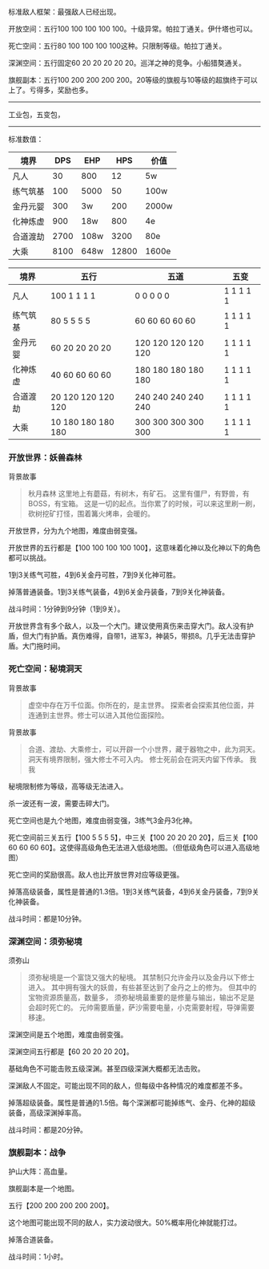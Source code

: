 标准敌人框架：最强敌人已经出现。

开放空间：五行100 100 100 100 100。十级异常。帕拉丁通关。伊什塔也可以。

死亡空间：五行80 100 100 100 100这种。只限制等级。帕拉丁通关。

深渊空间：五行固定60 20 20 20 20 20。巡洋之神的竞争。小船猎獒通关。

旗舰副本：五行100 200 200 200 200。20等级的旗舰与10等级的超旗终于可以上了。亏得多，奖励也多。

---

工业包，五变包，

---

标准数值：

|境界|DPS|EHP|HPS|价值|
|---|---|---|---|---|
|凡人|30|800|12|5w|
|练气筑基|100|5000|50|100w|
|金丹元婴|300|3w|200|2000w|
|化神炼虚|900|18w|800|4e|
|合道渡劫|2700|108w|3200|80e|
|大乘|8100|648w|12800|1600e|

|境界|五行|五道|五变|
|---|---|---|---|
|凡人|100 1 1 1 1|0 0 0 0 0|1 1 1 1 1|
|练气筑基|80 5 5 5 5|60 60 60 60 60|1 1 1 1 1|
|金丹元婴|60 20 20 20 20|120 120 120 120 120|1 1 1 1 1|
|化神炼虚|40 60 60 60 60|180 180 180 180 180|1 1 1 1 1|
|合道渡劫|20 120 120 120 120|240 240 240 240 240|1 1 1 1 1|
|大乘|10 180 180 180 180|300 300 300 300 300|1 1 1 1 1|

### 开放世界：妖兽森林

背景故事

> 秋月森林 这里地上有蘑菇，有树木，有矿石。 这里有僵尸，有野兽，有BOSS，有宝箱。 这是一切的起点。当你累了的时候，可以来这里刷一刷，砍树挖矿打怪，围着篝火烤串，会暖的。

开放世界，分为九个地图，难度由弱变强。

开放世界的五行都是【100 100 100 100 100】，这意味着化神以及化神以下的角色都可以挑战。

1到3关练气可胜，4到6关金丹可胜，7到9关化神可胜。

掉落普通装备。1到3关练气装备，4到6关金丹装备，7到9关化神装备。

战斗时间：1分钟到9分钟（1到9关）。

开放世界含有多个敌人，以及一个大门。建议使用真伤来击穿大门。敌人没有护盾，但大门有护盾。真伤难得，自带1，进军3，神装5，带损8。几乎无法击穿护盾。大门拖时间。

### 死亡空间：秘境洞天

背景故事

> 虚空中存在万千位面。你所在的，是主世界。 探索者会探索其他位面，并连通到主世界。修士可以进入其他位面探险。

背景故事

> 合道、渡劫、大乘修士，可以开辟一个小世界，藏于器物之中，此为洞天。 洞天有境界限制，强大修士不可入内。 修士死前会在洞天内留下传承。 我 我

秘境限制修为等级，高等级无法进入。

杀一波还有一波，需要击碎大门。

死亡空间也是九个地图，难度由弱变强，3练气3金丹3化神。

死亡空间前三关五行【100 5 5 5 5】，中三关【100 20 20 20 20】，后三关【100 60 60 60 60】。这使得高级角色无法进入低级地图。（但低级角色可以进入高级地图）

死亡空间的奖励很高。敌人也比开放世界对应等级更强。

掉落高级装备，属性是普通的1.3倍。1到3关练气装备，4到6关金丹装备，7到9关化神装备。

战斗时间：都是10分钟。

### 深渊空间：须弥秘境

须弥山

> 须弥秘境是一个富饶又强大的秘境。 其禁制只允许金丹以及金丹以下修士进入。 其中拥有强大的妖兽，有些甚至达到了金丹之上的修为。 但其中的宝物资源质量高，数量多， 须弥秘境最重要的是修量与输出，输出不足是会超时死亡的。 元帅需要盾量，萨沙需要电量，小克需要射程，导弹需要移速。

深渊空间是五个地图，难度由弱变强。

深渊空间五行都是【60 20 20 20 20】。

基础角色不可能击败五级深渊。甚至四级深渊大概都无法击败。

深渊敌人不固定。可能出现不同的敌人，但每级中各种情况的难度都差不多。

掉落超级装备。属性是普通的1.5倍。每个深渊都可能掉练气、金丹、化神的超级装备，高级深渊掉率高。

战斗时间：都是20分钟。

### 旗舰副本：战争

护山大阵：高血量。

旗舰副本是一个地图。

五行【200 200 200 200 200】。

这个地图可能出现不同的敌人，实力波动很大。50%概率用化神就能打过。

掉落合道装备。

战斗时间：1小时。